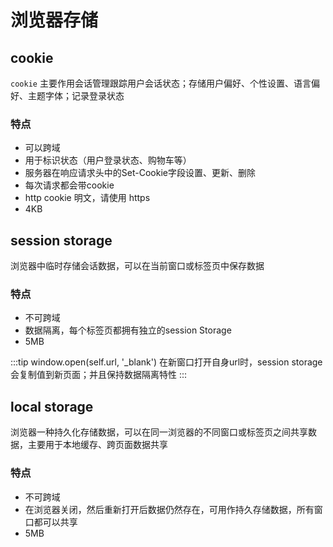 # 浏览器存储

## cookie
`cookie` 主要作用会话管理跟踪用户会话状态；存储用户偏好、个性设置、语言偏好、主题字体；记录登录状态

### 特点
* 可以跨域
* 用于标识状态（用户登录状态、购物车等）
*	服务器在响应请求头中的Set-Cookie字段设置、更新、删除
*	每次请求都会带cookie
*	http cookie 明文，请使用 https
*	4KB

## session storage
浏览器中临时存储会话数据，可以在当前窗口或标签页中保存数据

### 特点
* 不可跨域
* 数据隔离，每个标签页都拥有独立的session Storage
* 5MB

:::tip
window.open(self.url, '_blank') 在新窗口打开自身url时，session storage 会复制值到新页面；并且保持数据隔离特性
:::

## local storage
浏览器一种持久化存储数据，可以在同一浏览器的不同窗口或标签页之间共享数据，主要用于本地缓存、跨页面数据共享

### 特点
* 不可跨域
* 在浏览器关闭，然后重新打开后数据仍然存在，可用作持久存储数据，所有窗口都可以共享
* 5MB
